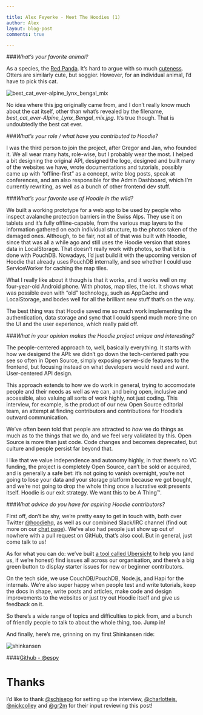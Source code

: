 ```yaml
---

title: Alex Feyerke - Meet The Hoodies (1) 
author: Alex
layout: blog-post
comments: true

---
```


###*What’s your favorite animal?*

As a species, the [Red Panda](https://en.wikipedia.org/wiki/Red_panda). It’s hard to argue with so much [cuteness](https://www.youtube.com/watch?v=oimTxlCi36E). Otters are similarly cute, but soggier. However, for an individual animal, I’d have to pick this cat. 

![best_cat_ever-alpine_lynx_bengal_mix](https://cloud.githubusercontent.com/assets/391124/11560190/ff514c5a-99be-11e5-975c-32dfb9d95417.jpg)

No idea where this jpg originally came from, and I don’t really know much about the cat itself, other than what’s revealed by the filename, *best_cat_ever-Alpine_Lynx_Bengal_mix.jpg*. It’s true though. That is undoubtedly the best cat ever. 

###*What’s your role / what have you contributed to Hoodie?*

I was the third person to join the project, after Gregor and Jan, who founded it. We all wear many hats, role-wise, but I probably wear the most. I helped a bit designing the original API, designed the logo, designed and built many of the websites we have, wrote documentations and tutorials, possibly came up with “offline-first” as a concept, write blog posts, speak at conferences, and am also responsible for the Admin Dashboard, which I’m currently rewriting, as well as a bunch of other frontend dev stuff.

###*What’s your favorite use of Hoodie in the wild?*

We built a working prototype for a web app to be used by people who inspect avalanche protection barriers in the Swiss Alps. They use it on tablets and it’s fully offline-capable, from the various map layers to the information gathered on each individual structure, to the photos taken of the damaged ones. Although, to be fair, not all of that was built with Hoodie, since that was all a while ago and still uses the Hoodie version that stores data in LocalStorage. That doesn’t really work with photos, so that bit is done with PouchDB. Nowadays, I’d just build it with the upcoming version of Hoodie that already uses PouchDB internally, and see whether I could use ServiceWorker for caching the map tiles. 

What I really like about it though is that it works, and it works well on my four-year-old Android phone. With photos, map tiles, the lot. It shows what was possible even with “old” technology, such as AppCache and LocalStorage, and bodes well for all the brilliant new stuff that’s on the way. 

The best thing was that Hoodie saved me so much work implementing the authentication, data storage and sync that I could spend much more time on the UI and the user experience, which really paid off. 

###*What in your opinion makes the Hoodie project unique and interesting?*

The people-centered approach to, well, basically everything. It starts with how we desigend the API: we didn‘t go down the tech-centered path you see so often in Open Source, simply exposing server-side features to the frontend, but focusing instead on what developers would need and want. User-centered API design. 

This approach extends to how we do work in general, trying to accomodate people and their needs as well as we can, and being open, inclusive and accessible, also valuing all sorts of work highly, not just coding. This interview, for example, is the product of our new Open Source editorial team, an attempt at finding contributors and contributions for Hoodie’s outward communication. 

We’ve often been told that people are attracted to _how_ we do things as much as to the things that we do, and we feel very validated by this. Open Source is more than just code. Code changes and becomes deprecated, but culture and people persist far beyond that. 

I like that we value independence and autonomy highly, in that there’s no VC funding, the project is completely Open Source, can’t be sold or acquired, and is generally a safe bet: it’s not going to vanish overnight, you’re not going to lose your data and your storage platform because we got bought, and we’re not going to drop the whole thing once a lucrative exit presents itself. Hoodie is our exit strategy. We want this to be A Thing™.

###*What advice do you have for aspiring Hoodie contributors?*

First off, don’t be shy, we’re pretty easy to get in touch with, both over Twitter [@hoodiehq](https://twitter.com/hoodiehq), as well as our combined Slack/IRC channel (find out more on our [chat page](http://hood.ie/chat/)). We’ve also had people just show up out of nowhere with a pull request on GitHub, that’s also cool. But in general, just come talk to us! 

As for what you can do: we’ve built [a tool called Ubersicht](http://espy.github.io/ubersicht/#hoodiehq) to help you (and us, if we’re honest) find issues all across our organisation, and there’s a big green button to display starter issues for new or beginner contributors. 

On the tech side, we use CouchDB/PouchDB, Node.js, and Hapi for the internals. We’re also super happy when people test and write tutorials, keep the docs in shape, write posts and articles, make code and design improvements to the websites or just try out Hoodie itself and give us feedback on it. 

So there’s a wide range of topics and difficulties to pick from, and a bunch of friendly people to talk to about the whole thing, too. Jump in!

And finally, here’s me, grinning on my first Shinkansen ride:

![shinkansen](https://cloud.githubusercontent.com/assets/391124/11560507/567f3f1c-99c1-11e5-8454-a4a7497c06aa.jpg)

####[Github - @espy](https://github.com/espy)

# Thanks

I’d like to thank [@schisepo](https://github.com/schisepo) for setting up the interview, [@charlotteis](https://github.com/charlotteis), [@nickcolley](https://github.com/nickcolley) and [@gr2m](https://github.com/gr2m) for their input reviewing this post!
